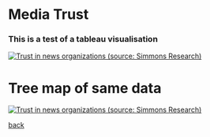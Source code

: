 
# Media Trust

### This is a test of a tableau visualisation

<div class='tableauPlaceholder' id='viz1663075074341' style='position: relative'><noscript><a href='#'><img alt='Trust in news organizations (source: Simmons Research)  ' src='https:&#47;&#47;public.tableau.com&#47;static&#47;images&#47;TS&#47;TSWD_F22_Week3_classDemo&#47;Sheet1&#47;1_rss.png' style='border: none' /></a></noscript><object class='tableauViz'  style='display:none;'><param name='host_url' value='https%3A%2F%2Fpublic.tableau.com%2F' /> <param name='embed_code_version' value='3' /> <param name='site_root' value='' /><param name='name' value='TSWD_F22_Week3_classDemo&#47;Sheet1' /><param name='tabs' value='no' /><param name='toolbar' value='yes' /><param name='static_image' value='https:&#47;&#47;public.tableau.com&#47;static&#47;images&#47;TS&#47;TSWD_F22_Week3_classDemo&#47;Sheet1&#47;1.png' /> <param name='animate_transition' value='yes' /><param name='display_static_image' value='yes' /><param name='display_spinner' value='yes' /><param name='display_overlay' value='yes' /><param name='display_count' value='yes' /><param name='language' value='en-US' /><param name='filter' value='publish=yes' /></object></div>                
<script type='text/javascript'>             
    var divElement = document.getElementById('viz1663075074341');             
    var vizElement = divElement.getElementsByTagName('object')[0];      
    vizElement.style.width='100%';vizElement.style.height=(divElement.offsetWidth*0.75)+'px';     
    var scriptElement = document.createElement('script');           
    scriptElement.src = 'https://public.tableau.com/javascripts/api/viz_v1.js';       
    vizElement.parentNode.insertBefore(scriptElement, vizElement);      
</script>



# Tree map of same data

<div class='tableauPlaceholder' id='viz1663075815491' style='position: relative'><noscript><a href='#'><img alt='Trust in news organizations (source: Simmons Research)  ' src='https:&#47;&#47;public.tableau.com&#47;static&#47;images&#47;TS&#47;TSWD_F22_Week3_classDemo&#47;Sheet2&#47;1_rss.png' style='border: none' /></a></noscript><object class='tableauViz'  style='display:none;'><param name='host_url' value='https%3A%2F%2Fpublic.tableau.com%2F' /> <param name='embed_code_version' value='3' /> <param name='site_root' value='' /><param name='name' value='TSWD_F22_Week3_classDemo&#47;Sheet2' /><param name='tabs' value='no' /><param name='toolbar' value='yes' /><param name='static_image' value='https:&#47;&#47;public.tableau.com&#47;static&#47;images&#47;TS&#47;TSWD_F22_Week3_classDemo&#47;Sheet2&#47;1.png' /> <param name='animate_transition' value='yes' /><param name='display_static_image' value='yes' /><param name='display_spinner' value='yes' /><param name='display_overlay' value='yes' /><param name='display_count' value='yes' /><param name='language' value='en-US' /><param name='filter' value='publish=yes' /></object></div>                

<script type='text/javascript'>                    
    var divElement = document.getElementById('viz1663075815491');          
    var vizElement = divElement.getElementsByTagName('object')[0];       
    vizElement.style.width='100%'; vizElement.style.height=(divElement.offsetWidth*0.75)+'px';       
    var scriptElement = document.createElement('script');                 
    scriptElement.src = 'https://public.tableau.com/javascripts/api/viz_v1.js';                
    vizElement.parentNode.insertBefore(scriptElement, vizElement);            
</script>

[back](../readme.md)